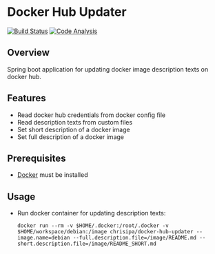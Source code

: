 Docker Hub Updater
=======

[![Build Status](https://papke.it/jenkins/buildStatus/icon?job=docker-hub-updater)](https://papke.it/jenkins/job/docker-hub-updater)
[![Code Analysis](https://img.shields.io/badge/code%20analysis-available-blue.svg)](https://papke.it/sonar/overview?id=212)

Overview
--------
Spring boot application for updating docker image description texts on docker hub.

Features
---------
* Read docker hub credentials from docker config file
* Read description texts from custom files
* Set short description of a docker image
* Set full description of a docker image

Prerequisites
-------------
* [Docker](https://docs.docker.com/engine/installation/) must be installed

Usage
-----
* Run docker container for updating description texts:
  ```
  docker run --rm -v $HOME/.docker:/root/.docker -v $HOME/workspace/debian:/image chrisipa/docker-hub-updater --image.name=debian --full.description.file=/image/README.md --short.description.file=/image/README_SHORT.md
  ```